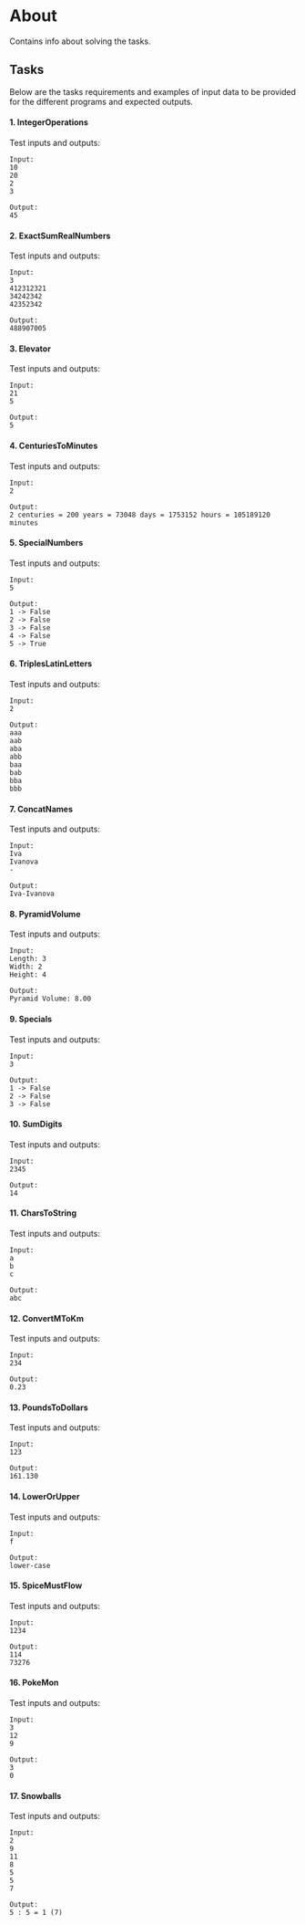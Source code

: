 # About

Contains info about solving the tasks.

## Tasks

Below are the tasks requirements and examples of input data to be provided for the different programs and expected outputs.

#### 1. IntegerOperations

Test inputs and outputs:

```
Input:
10
20
2
3

Output:
45
```

#### 2. ExactSumRealNumbers

Test inputs and outputs:

```
Input:
3
412312321
34242342
42352342

Output:
488907005
```

#### 3. Elevator

Test inputs and outputs:

```
Input:
21
5

Output:
5
```

#### 4. CenturiesToMinutes

Test inputs and outputs:

```
Input:
2

Output:
2 centuries = 200 years = 73048 days = 1753152 hours = 105189120 minutes
```

#### 5. SpecialNumbers

Test inputs and outputs:

```
Input:
5

Output:
1 -> False
2 -> False
3 -> False
4 -> False
5 -> True
```

#### 6. TriplesLatinLetters

Test inputs and outputs:

```
Input:
2

Output:
aaa
aab
aba
abb
baa
bab
bba
bbb
```

#### 7. ConcatNames

Test inputs and outputs:

```
Input:
Iva
Ivanova
-

Output:
Iva-Ivanova
```

#### 8. PyramidVolume

Test inputs and outputs:

```
Input:
Length: 3
Width: 2
Height: 4

Output:
Pyramid Volume: 8.00
```

#### 9. Specials

Test inputs and outputs:

```
Input:
3

Output:
1 -> False
2 -> False
3 -> False
```

#### 10. SumDigits

Test inputs and outputs:

```
Input:
2345

Output:
14
```

#### 11. CharsToString

Test inputs and outputs:

```
Input:
a
b
c

Output:
abc
```

#### 12. ConvertMToKm

Test inputs and outputs:

```
Input:
234

Output:
0.23
```

#### 13. PoundsToDollars

Test inputs and outputs:

```
Input:
123

Output:
161.130
```

#### 14. LowerOrUpper

Test inputs and outputs:

```
Input:
f

Output:
lower-case
```

#### 15. SpiceMustFlow

Test inputs and outputs:

```
Input:
1234

Output:
114
73276
```

#### 16. PokeMon

Test inputs and outputs:

```
Input:
3
12
9

Output:
3
0
```

#### 17. Snowballs

Test inputs and outputs:

```
Input:
2
9
11
8
5
5
7

Output:
5 : 5 = 1 (7)
```
